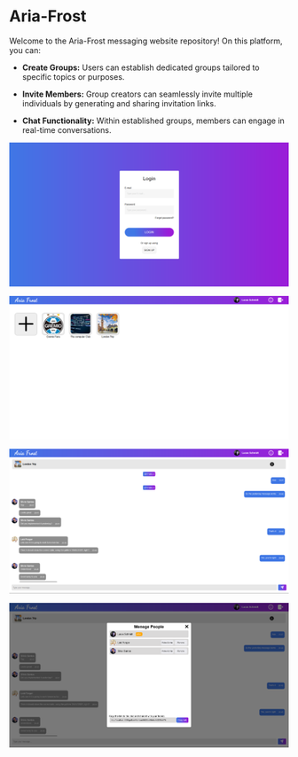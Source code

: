 # Aria-Frost

Welcome to the Aria-Frost messaging website repository! On this platform, you can:

- **Create Groups:** Users can establish dedicated groups tailored to specific topics or purposes.

- **Invite Members:** Group creators can seamlessly invite multiple individuals by generating and sharing invitation links.

- **Chat Functionality:** Within established groups, members can engage in real-time conversations.

![Login Page](screenshots/LoginPage.png)

![Home Page](screenshots/Home.png)

![Chat Page](screenshots/Chat.png)

![Manege People](screenshots/ManegePeople.png)
